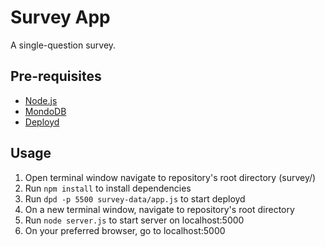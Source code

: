 # Survey App
A single-question survey.

## Pre-requisites
- [Node.js](https://nodejs.org/)
- [MondoDB](https://www.mongodb.com/)
- [Deployd](http:deployd.com/)

## Usage
1. Open terminal window navigate to repository's root directory (survey/)
2. Run ```npm install``` to install dependencies
3. Run ```dpd -p 5500 survey-data/app.js``` to start deployd
4. On a new terminal window, navigate to repository's root directory
5. Run ```node server.js``` to start server on localhost:5000
6. On your preferred browser, go to localhost:5000